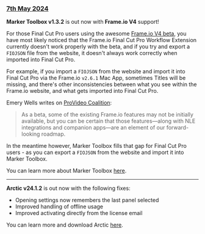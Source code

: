 ### [7th May 2024](/news/20240507)

**Marker Toolbox v1.3.2** is out now with **Frame.io V4** support!

For those Final Cut Pro users using the awesome [Frame.io V4 beta](https://frame.io/v4), you have most likely noticed that the Frame.io Final Cut Pro Workflow Extension currently doesn't work properly with the beta, and if you try and export a `FIOJSON` file from the website, it doesn't always work correctly when imported into Final Cut Pro.

For example, if you import a `FIOJSON` from the website and import it into Final Cut Pro via the Frame.io `v2.6.1` Mac App, sometimes Titles will be missing, and there's other inconsistencies between what you see within the Frame.io website, and what gets imported into Final Cut Pro.

Emery Wells writes on [ProVideo Coalition](https://www.provideocoalition.com/frame-io-version-4-beta-is-here/):

> As a beta, some of the existing Frame.io features may not be initially available, but you can be certain that those features—along with NLE integrations and companion apps—are an element of our forward- looking roadmap.

In the meantime however, Marker Toolbox fills that gap for Final Cut Pro users - as you can export a `FIOJSON` from the website and import it into Marker Toolbox.

You can learn more about Marker Toolbox [here](https://markertoolbox.io).

---

**Arctic v24.1.2** is out now with the following fixes:

- Opening settings now remembers the last panel selected
- Improved handling of offline usage
- Improved activating directly from the license email

You can learn more and download Arctic [here](https://hedge.video/arctic).